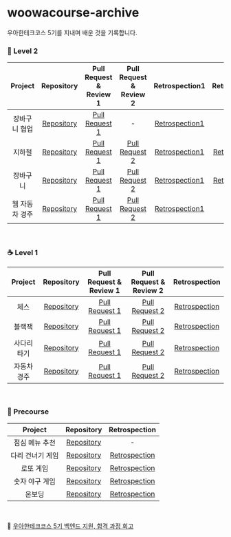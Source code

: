 # woowacourse-archive
우아한테크코스 5기를 지내며 배운 것을 기록합니다.

### 🍃 Level 2

| Project  |                                 Repository                                 |                           Pull Request & Review 1                           |                           Pull Request & Review 2                           |                     Retrospection1                      |                     Retrospection2                      |
|:--------:|:--------------------------------------------------------------------------:|:---------------------------------------------------------------------------:|:---------------------------------------------------------------------------:|:-------------------------------------------------------:|:-------------------------------------------------------:|
| 장바구니 협업  | [Repository](https://github.com/MoonJeWoong/jwp-shopping-order/tree/step2) | [Pull Request 1](https://github.com/woowacourse/jwp-shopping-order/pull/20) |                                      -                                      | [Retrospection1](https://makemepositive.tistory.com/51) |                            -                            |
|   지하철    |  [Repository](https://github.com/MoonJeWoong/jwp-subway-path/tree/step2)   |  [Pull Request 1](https://github.com/woowacourse/jwp-subway-path/pull/93)   |  [Pull Request 2](https://github.com/woowacourse/jwp-subway-path/pull/198)  | [Retrospection1](https://makemepositive.tistory.com/38) | [Retrospection2](https://makemepositive.tistory.com/42) |
|   장바구니   | [Repository](https://github.com/MoonJeWoong/jwp-shopping-cart/tree/step2)  | [Pull Request 1](https://github.com/woowacourse/jwp-shopping-cart/pull/210) | [Pull Request 2](https://github.com/woowacourse/jwp-shopping-cart/pull/329) | [Retrospection1](https://makemepositive.tistory.com/34) | [Retrospection2](https://makemepositive.tistory.com/37) |
| 웹 자동차 경주 |   [Repository](https://github.com/MoonJeWoong/jwp-racingcar/tree/step2)    |   [Pull Request 1](https://github.com/woowacourse/jwp-racingcar/pull/53)    |   [Pull Request 2](https://github.com/woowacourse/jwp-racingcar/pull/188)   | [Retrospection1](https://makemepositive.tistory.com/36) |                            -                            |


<br>

### ☕ Level 1

|  Project  |                                Repository                                |                          Pull Request & Review 1                           |                          Pull Request & Review 2                           |                      Retrospection                       |
|:---------:|:------------------------------------------------------------------------:|:--------------------------------------------------------------------------:|:--------------------------------------------------------------------------:|:--------------------------------------------------------:|
|    체스     |    [Repository](https://github.com/MoonJeWoong/java-chess/tree/step2)    |    [Pull Request 1](https://github.com/woowacourse/java-chess/pull/522)    |    [Pull Request 2](https://github.com/woowacourse/java-chess/pull/589)    |  [Retrospection](https://makemepositive.tistory.com/31)  |
|    블랙잭    |  [Repository](https://github.com/MoonJeWoong/java-blackjack/tree/step2)  |  [Pull Request 1](https://github.com/woowacourse/java-blackjack/pull/447)  |  [Pull Request 2](https://github.com/woowacourse/java-blackjack/pull/585)  |  [Retrospection](https://makemepositive.tistory.com/30)  |
|  사다리 타기   |   [Repository](https://github.com/MoonJeWoong/java-ladder/tree/step2)    |   [Pull Request 1](https://github.com/woowacourse/java-ladder/pull/131)    |   [Pull Request 2](https://github.com/woowacourse/java-ladder/pull/210)    |  [Retrospection](https://makemepositive.tistory.com/22)  |
|  자동차 경주   |  [Repository](https://github.com/MoonJeWoong/java-racingcar/tree/step2)  |  [Pull Request 1](https://github.com/woowacourse/java-racingcar/pull/499)  |  [Pull Request 2](https://github.com/woowacourse/java-racingcar/pull/595)  |  [Retrospection](https://makemepositive.tistory.com/21)  |

<br>

### 🚀 Precourse

|   Project   |                                   Repository                                    |                      Retrospection                       |
|:-----------:|:-------------------------------------------------------------------------------:|:--------------------------------------------------------:|
|  점심 메뉴 추천   |     [Repository](https://github.com/MoonJeWoong/java-menu/tree/MoonJeWoong)     |                            -                             |
|  다리 건너기 게임  |    [Repository](https://github.com/MoonJeWoong/java-bridge/tree/MoonJeWoong)    |  [Retrospection](https://makemepositive.tistory.com/17)  |
|    로또 게임    |    [Repository](https://github.com/MoonJeWoong/java-lotto/tree/MoonJeWoong)     |  [Retrospection](https://makemepositive.tistory.com/16)  |
|  숫자 야구 게임   |   [Repository](https://github.com/MoonJeWoong/java-baseball/tree/MoonJeWoong)   |  [Retrospection](https://makemepositive.tistory.com/13)  |
|     온보딩     |  [Repository](https://github.com/MoonJeWoong/java-onboarding/tree/MoonJeWoong)  |  [Retrospection](https://makemepositive.tistory.com/11)  |

<br>

🎉 [우아한테크코스 5기 백엔드 지원, 합격 과정 회고](https://makemepositive.tistory.com/20)
